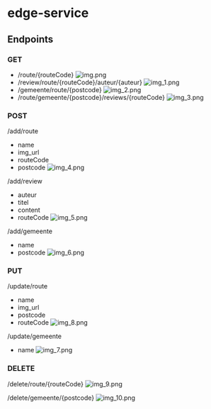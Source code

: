 # edge-service

## Endpoints

### GET
- /route/{routeCode}
![img.png](img.png)
- /review/route/{routeCode}/auteur/{auteur}
![img_1.png](img_1.png)
- /gemeente/route/{postcode}
![img_2.png](img_2.png)
- /route/gemeente/{postcode}/reviews/{routeCode}
![img_3.png](img_3.png)

### POST
/add/route
- name
- img_url
- routeCode
- postcode
![img_4.png](img_4.png)

/add/review
- auteur
- titel
- content
- routeCode
![img_5.png](img_5.png)

/add/gemeente
- name
- postcode
![img_6.png](img_6.png)

### PUT
/update/route
- name
- img_url
- postcode
- routeCode
![img_8.png](img_8.png)

/update/gemeente
- name
![img_7.png](img_7.png)

### DELETE
/delete/route/{routeCode}
![img_9.png](img_9.png)

/delete/gemeente/{postcode}
![img_10.png](img_10.png)